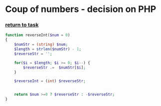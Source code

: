 # Coup of numbers - decision on PHP

### [return to task](README.md)

```php
function reverseInt($num = 0)
{
    $numStr = (string) $num;
    $length = strlen($numStr) - 1;
    $reverseStr = '';

    for($i = $length; $i >= 0; $i--) {
        $reverseStr .=  $numStr[$i];
    }

    $reverseInt = (int) $reverseStr;


    return $num >=0 ? $reverseStr : -$reverseStr;
}
```
